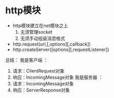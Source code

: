 # http模块
  
  * http模块建立在net模块之上
      1. 无须管理socket
      2. 无须手动组装消息格式
  * http.request(url,[,options][,callback])
  * http.createServer([options][,requestListener])

总结：
  我是客户端 ：
   1. 请求：ClientRequest对象   
   2. 响应：IncomingMessage对象
  我是服务器 ：
   1. 请求：IncomingMessage对象
   2. 响应：ServerResponse对象

